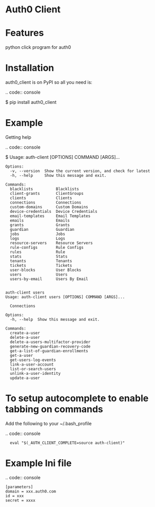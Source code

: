 Auth0 Client
============
Features
========
python click program for auth0

Installation
============
auth0_client is on PyPI so all you need is:

.. code:: console

   $ pip install auth0_client



Example
=======
Getting help

.. code:: console

   $ Usage: auth-client [OPTIONS] COMMAND [ARGS]...

    Options:
      -v, --version  Show the current version, and check for latest
      -h, --help     Show this message and exit.
    
    Commands:
      blacklists          Blacklists
      client-grants       ClientGroups
      clients             Clients
      connections         Connections
      custom-domains      Custom Domains
      device-credentials  Device Credentials
      email-templates     Email Templates
      emails              Emails
      grants              Grants
      guardian            Guardian
      jobs                Jobs
      logs                Logs
      resource-servers    Resource Servers
      rule-configs        Rule Configs
      rules               Rule
      stats               Stats
      tenants             Tenants
      tickets             Tickets
      user-blocks         User Blocks
      users               Users
      users-by-email      Users By Email


    auth-client users
    Usage: auth-client users [OPTIONS] COMMAND [ARGS]...
    
      Connections
    
    Options:
      -h, --help  Show this message and exit.
    
    Commands:
      create-a-user
      delete-a-user
      delete-a-users-multifactor-provider
      generate-new-guardian-recovery-code
      get-a-list-of-guardian-enrollments
      get-a-user
      get-users-log-events
      link-a-user-account
      list-or-search-users
      unlink-a-user-identity
      update-a-user

To setup autocomplete to enable tabbing on commands
===================================================
Add the following to your ~/.bash_profile

.. code:: console

      eval "$(_AUTH_CLIENT_COMPLETE=source auth-client)"

Example Ini file
================
.. code:: console

    [parameters]
    domain = xxx.auth0.com
    id = xxx
    secret = xxxx

